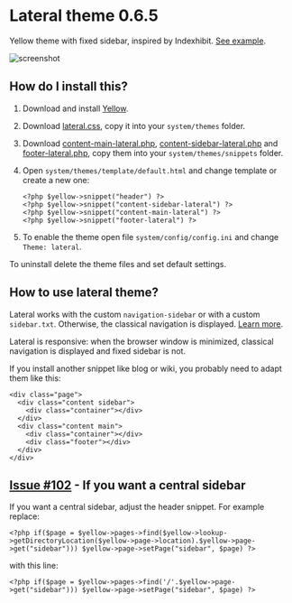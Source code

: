 # Lateral theme 0.6.5

Yellow theme with fixed sidebar, inspired by Indexhibit. [See example](http://eatock.com).

![screenshot](https://github.com/nibreh/yellow-theme-lateral/blob/master/lateral.png?raw=true)

## How do I install this?

1. Download and install [Yellow](https://github.com/datenstrom/yellow/).
2. Download [lateral.css](https://github.com/nibreh/yellow-theme-lateral/blob/master/lateral.css?raw=true), copy it into your `system/themes` folder.
3. Download [content-main-lateral.php](https://github.com/nibreh/yellow-theme-lateral/blob/master/content-main-lateral.php?raw=true), [content-sidebar-lateral.php](https://github.com/nibreh/yellow-theme-lateral/blob/master/content-sidebar-lateral.php?raw=true) and [footer-lateral.php](https://github.com/nibreh/yellow-theme-lateral/blob/master/footer-lateral.php?raw=true), copy them into your `system/themes/snippets` folder.
4. Open `system/themes/template/default.html` and change template or create a new one:  

    `<?php $yellow->snippet("header") ?>`  
    `<?php $yellow->snippet("content-sidebar-lateral") ?>`  
    `<?php $yellow->snippet("content-main-lateral") ?>`  
    `<?php $yellow->snippet("footer-lateral") ?>`

5. To enable the theme open file `system/config/config.ini` and change `Theme: lateral`.

To uninstall delete the theme files and set default settings.

## How to use lateral theme?

Lateral works with the custom `navigation-sidebar` or with a custom `sidebar.txt`. Otherwise, the classical navigation is displayed. [Learn more](http://developers.datenstrom.se/help/yellow-templates).

Lateral is responsive: when the browser window is minimized, classical navigation is displayed and fixed sidebar is not.

If you install another snippet like blog or wiki, you probably need to adapt them like this:

    <div class="page">
      <div class="content sidebar">
        <div class="container"></div>
      </div>
      <div class="content main">
        <div class="container"></div>
        <div class="footer"></div>
      </div>
    </div>

## [Issue #102](https://github.com/datenstrom/yellow/issues/102#issuecomment-137946128) - If you want a central sidebar

If you want a central sidebar, adjust the header snippet. For example replace:

    <?php if($page = $yellow->pages->find($yellow->lookup->getDirectoryLocation($yellow->page->location).$yellow->page->get("sidebar"))) $yellow->page->setPage("sidebar", $page) ?>

with this line:

    <?php if($page = $yellow->pages->find('/'.$yellow->page->get("sidebar"))) $yellow->page->setPage("sidebar", $page) ?>


